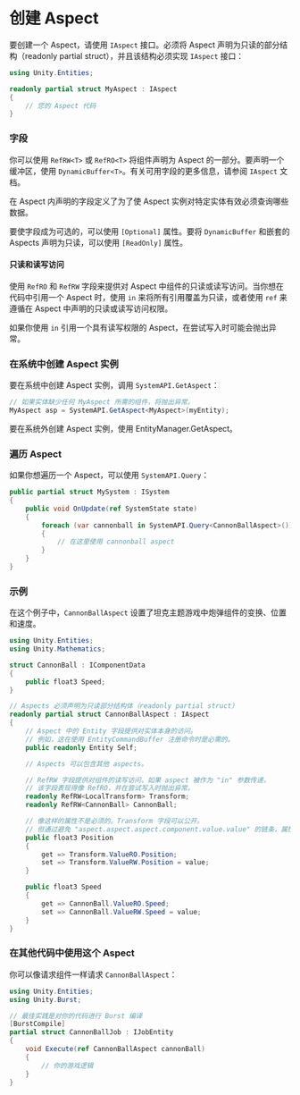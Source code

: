 # 创建 Aspect

要创建一个 Aspect，请使用 `IAspect` 接口。必须将 Aspect 声明为只读的部分结构（readonly partial struct），并且该结构必须实现 `IAspect` 接口：

```csharp
using Unity.Entities;

readonly partial struct MyAspect : IAspect
{
    // 您的 Aspect 代码
}
```

### 字段

你可以使用 `RefRW<T>` 或 `RefRO<T>` 将组件声明为 Aspect 的一部分。要声明一个缓冲区，使用 `DynamicBuffer<T>`。有关可用字段的更多信息，请参阅 `IAspect` 文档。

在 Aspect 内声明的字段定义了为了使 Aspect 实例对特定实体有效必须查询哪些数据。

要使字段成为可选的，可以使用 `[Optional]` 属性。要将 `DynamicBuffer` 和嵌套的 Aspects 声明为只读，可以使用 `[ReadOnly]` 属性。

#### 只读和读写访问

使用 `RefRO` 和 `RefRW` 字段来提供对 Aspect 中组件的只读或读写访问。当你想在代码中引用一个 Aspect 时，使用 `in` 来将所有引用覆盖为只读，或者使用 `ref` 来遵循在 Aspect 中声明的只读或读写访问权限。

如果你使用 `in` 引用一个具有读写权限的 Aspect，在尝试写入时可能会抛出异常。

### 在系统中创建 Aspect 实例

要在系统中创建 Aspect 实例，调用 `SystemAPI.GetAspect`：

```csharp
// 如果实体缺少任何 MyAspect 所需的组件，将抛出异常。
MyAspect asp = SystemAPI.GetAspect<MyAspect>(myEntity);
```

要在系统外创建 Aspect 实例，使用 EntityManager.GetAspect。

### 遍历 Aspect

如果你想遍历一个 Aspect，可以使用 `SystemAPI.Query`：

```csharp
public partial struct MySystem : ISystem
{
    public void OnUpdate(ref SystemState state)
    {
        foreach (var cannonball in SystemAPI.Query<CannonBallAspect>())
        {
            // 在这里使用 cannonball aspect
        }
    }
}
```

### 示例

在这个例子中，`CannonBallAspect` 设置了坦克主题游戏中炮弹组件的变换、位置和速度。

```csharp
using Unity.Entities;
using Unity.Mathematics;

struct CannonBall : IComponentData
{
    public float3 Speed;
}

// Aspects 必须声明为只读部分结构体（readonly partial struct）
readonly partial struct CannonBallAspect : IAspect
{
    // Aspect 中的 Entity 字段提供对实体本身的访问。
    // 例如，这在使用 EntityCommandBuffer 注册命令时是必需的。
    public readonly Entity Self;

    // Aspects 可以包含其他 aspects。

    // RefRW 字段提供对组件的读写访问。如果 aspect 被作为 "in" 参数传递，
    // 该字段表现得像 RefRO，并在尝试写入时抛出异常。
    readonly RefRW<LocalTransform> Transform;
    readonly RefRW<CannonBall> CannonBall;

    // 像这样的属性不是必须的。Transform 字段可以公开。
    // 但通过避免 "aspect.aspect.aspect.component.value.value" 的链条，属性提高了可读性。
    public float3 Position
    {
        get => Transform.ValueRO.Position;
        set => Transform.ValueRW.Position = value;
    }

    public float3 Speed
    {
        get => CannonBall.ValueRO.Speed;
        set => CannonBall.ValueRW.Speed = value;
    }
}
```

### 在其他代码中使用这个 Aspect

你可以像请求组件一样请求 `CannonBallAspect`：

```csharp
using Unity.Entities;
using Unity.Burst;

// 最佳实践是对你的代码进行 Burst 编译
[BurstCompile]
partial struct CannonBallJob : IJobEntity
{
    void Execute(ref CannonBallAspect cannonBall)
    {
        // 你的游戏逻辑
    }
}
```
